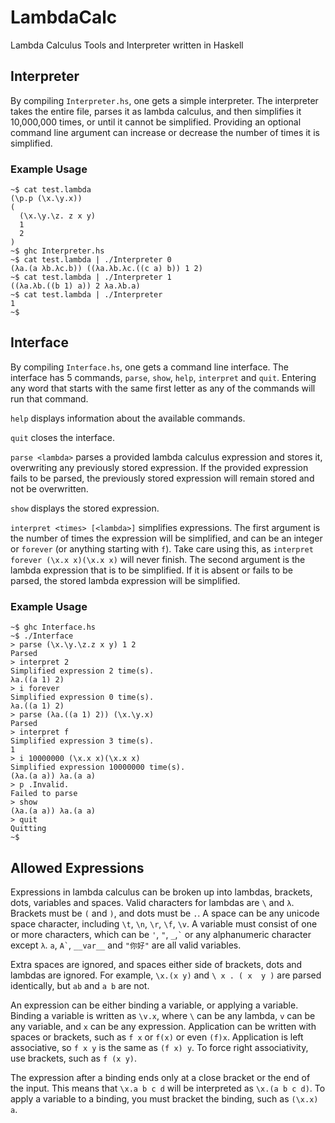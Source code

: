 # LambdaCalc
Lambda Calculus Tools and Interpreter written in Haskell

## Interpreter
By compiling `Interpreter.hs`, one gets a simple interpreter. The interpreter
takes the entire file, parses it as lambda calculus, and then simplifies it
10,000,000 times, or until it cannot be simplified. Providing an optional
command line argument can increase or decrease the number of times it is
simplified.

### Example Usage
```
~$ cat test.lambda
(\p.p (\x.\y.x))
(
  (\x.\y.\z. z x y)
  1
  2
)
~$ ghc Interpreter.hs
~$ cat test.lambda | ./Interpreter 0
(λa.(a λb.λc.b)) ((λa.λb.λc.((c a) b)) 1 2)
~$ cat test.lambda | ./Interpreter 1
((λa.λb.((b 1) a)) 2 λa.λb.a)
~$ cat test.lambda | ./Interpreter
1
~$
```

## Interface
By compiling `Interface.hs`, one gets a command line interface. The interface
has 5 commands, `parse`, `show`, `help`, `interpret` and `quit`. Entering
any word that starts with the same first letter as any of the commands will
run that command.

`help` displays information about the available commands.

`quit` closes the interface.

`parse <lambda>` parses a provided lambda calculus expression and stores it,
overwriting any previously stored expression.
If the provided expression fails to be parsed, the previously stored expression
will remain stored and not be overwritten.

`show` displays the stored expression.

`interpret <times> [<lambda>]` simplifies expressions. The first argument is
the number of times the expression will be simplified, and can be an integer
or `forever` (or anything starting with `f`). Take care using this, as
`interpret forever (\x.x x)(\x.x x)` will never finish.
The second argument is the lambda expression that is to be simplified. If it
is absent or fails to be parsed, the stored lambda expression will be
simplified.

### Example Usage
```
~$ ghc Interface.hs
~$ ./Interface
> parse (\x.\y.\z.z x y) 1 2
Parsed
> interpret 2
Simplified expression 2 time(s).
λa.((a 1) 2)
> i forever
Simplified expression 0 time(s).
λa.((a 1) 2)
> parse (λa.((a 1) 2)) (\x.\y.x)
Parsed
> interpret f
Simplified expression 3 time(s).
1
> i 10000000 (\x.x x)(\x.x x)
Simplified expression 10000000 time(s).
(λa.(a a)) λa.(a a)
> p .Invalid.
Failed to parse
> show
(λa.(a a)) λa.(a a)
> quit
Quitting
~$
```

## Allowed Expressions
Expressions in lambda calculus can be broken up into lambdas, brackets, dots,
variables and spaces. Valid characters for lambdas are `\` and `λ`. Brackets
must be `(` and `)`, and dots must be `.`. A space can be any unicode space
character, including `\t`, `\n`, `\r`, `\f`, `\v`. A variable must consist of
one or more characters, which can be `'`, `"`, `_`,`` ` `` or any alphanumeric
character except `λ`. `a`, `` A` ``, `__var__` and `"你好"` are all valid
variables.

Extra spaces are ignored, and spaces either side of brackets, dots and lambdas
are ignored. For example, `\x.(x y)` and ` \ x . ( x  y ) ` are parsed
identically, but `ab` and `a b` are not.

An expression can be either binding a variable, or applying a variable.
Binding a variable is written as `\v.x`, where `\` can be any lambda, `v`
can be any variable, and `x` can be any expression.
Application can be written with spaces or brackets, such as `f x` or `f(x)`
or even `(f)x`. Application is left associative, so `f x y` is the same as
`(f x) y`. To force right associativity, use brackets, such as `f (x y)`.

The expression after a binding ends only at a close bracket or the end of the
input. This means that `\x.a b c d` will be interpreted as `\x.(a b c d)`.
To apply a variable to a binding, you must bracket the binding, such as
`(\x.x) a`.
